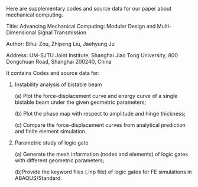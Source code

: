 Here are supplementary codes and source data for our paper about mechanical computing.

Title: 
Advancing Mechanical Computing: Modular Design and Multi-Dimensional Signal Transmission

Author:
Bihui Zou, Zhipeng Liu, Jaehyung Ju

Address:
UM-SJTU Joint Institute, Shanghai Jiao Tong University, 800 Dongchuan Road, Shanghai 200240, China

It contains Codes and source data for:
1.	Instability analysis of bistable beam
   
	(a) Plot the force-displacement curve and energy curve of a single bistable beam under the given geometric parameters;

	(b) Plot the phase map with respect to amplitude and hinge thickness;

	(c) Compare the force-displacement curves from analytical prediction and finite element simulation.

3.	Parametric study of logic gate

	(a) Generate the mesh information (nodes and elements) of logic gates with different geometric parameters;

	(b)Provide the keyword files (.inp file) of logic gates for FE simulations in ABAQUS/Standard.
